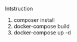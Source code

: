Intstruction

<ol>
    <li>composer install</li> 
    <li>docker-compose build</li>
<li>docker-compose up -d</li>
</ol>
